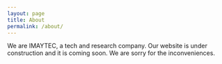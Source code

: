 ```yaml
---
layout: page
title: About
permalink: /about/
---
```


We are IMAYTEC, a tech and research company. Our website is under construction and it is coming soon. We are sorry for the inconveniences.

